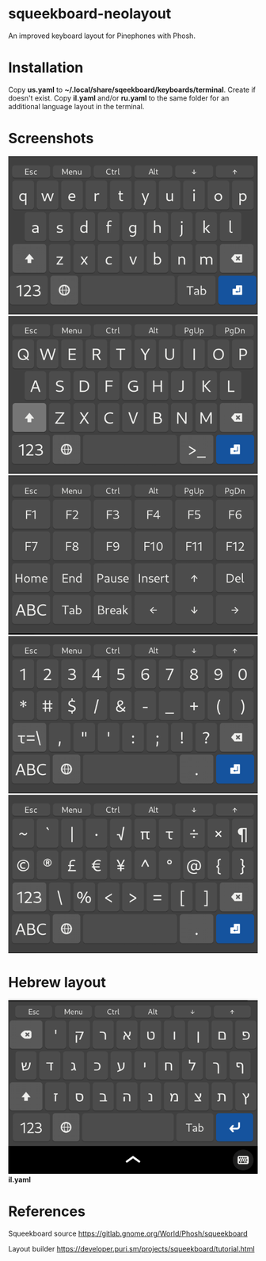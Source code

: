 # squeekboard-neolayout

An improved keyboard layout for Pinephones with Phosh.

# Installation

Copy **us.yaml** to **~/.local/share/sqeekboard/keyboards/terminal**.
Create if doesn't exist.
Copy **il.yaml** and/or **ru.yaml** to the same folder for an additional language layout in the terminal.

# Screenshots

![1](images/screen1.png)
![2](images/screen2.png)
![3](images/screen3.png)
![4](images/screen4.png)
![5](images/screen5.png)

# Hebrew layout
![5](images/il.png)
**il.yaml**

# References

Squeekboard source
https://gitlab.gnome.org/World/Phosh/squeekboard

Layout builder
https://developer.puri.sm/projects/squeekboard/tutorial.html
